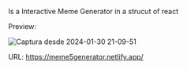 Is a Interactive Meme Generator in a strucut of react

Preview:


![Captura desde 2024-01-30 21-09-51](https://github.com/FacundoUG/Meme_Generator/assets/71556057/358dbedf-249e-4caa-9cea-4acc4e2f7b57)


URL: https://meme5generator.netlify.app/
